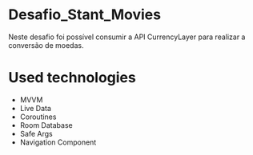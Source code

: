 # Desafio_Stant_Movies

Neste desafio foi possível consumir a API CurrencyLayer para realizar a conversão de moedas.

# Used technologies


- MVVM
- Live Data
- Coroutines
- Room Database
- Safe Args
- Navigation Component

